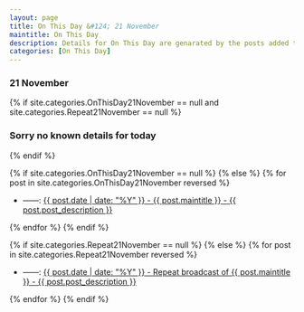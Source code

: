 ```yaml
---
layout: page
title: On This Day &#124; 21 November
maintitle: On This Day
description: Details for On This Day are genarated by the posts added to the website so the content is subject to changes/updates over time.
categories: [On This Day]
---
```


<h3>21 November</h3>

{% if site.categories.OnThisDay21November == null and site.categories.Repeat21November == null %}
  <h3>Sorry no known details for today</h3>
{% endif %}

{% if site.categories.OnThisDay21November == null %}
{% else %}
{% for post in site.categories.OnThisDay21November reversed %}
<ul>
<li> ——: <a href="{{ post.url }}">{{ post.date | date: "%Y" }} - {{ post.maintitle }} - {{ post.post_description }}</a></li>
</ul>
{% endfor %}
{% endif %}

{% if site.categories.Repeat21November == null %}
{% else %}
{% for post in site.categories.Repeat21November reversed %}
<ul>
<li> ——: <a href="{{ post.url }}">{{ post.date | date: "%Y" }} - Repeat broadcast of {{ post.maintitle }} - {{ post.post_description }}</a></li>
</ul>
{% endfor %}
{% endif %}
